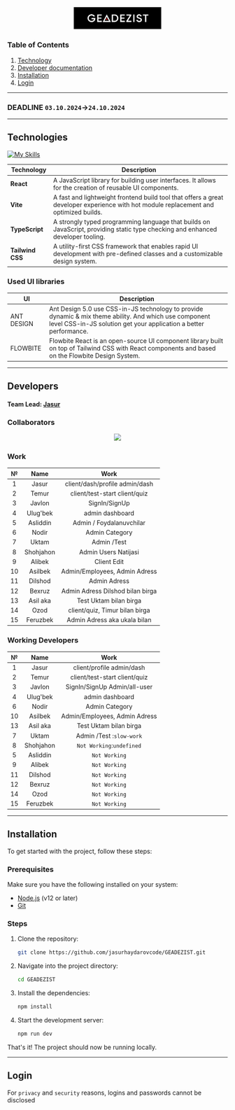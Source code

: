 <div align="center">
<img src=".github/GEADEZIST.png" width="200">

<!-- # GEADEZIST -->
</div>

### Table of Contents

1. [Technology](#technologies)
2. [Developer documentation](#developers)
3. [Installation](#installation)
4. [Login](#login)

---

### DEADLINE `03.10.2024`->`24.10.2024`

---

## Technologies

[![My Skills](https://skillicons.dev/icons?i=react,vite,ts,tailwind)]()

| **Technology**   | **Description**                                                                                                                       |
| ---------------- | ------------------------------------------------------------------------------------------------------------------------------------- |
| **React**        | A JavaScript library for building user interfaces. It allows for the creation of reusable UI components.                              |
| **Vite**         | A fast and lightweight frontend build tool that offers a great developer experience with hot module replacement and optimized builds. |
| **TypeScript**   | A strongly typed programming language that builds on JavaScript, providing static type checking and enhanced developer tooling.       |
| **Tailwind CSS** | A utility-first CSS framework that enables rapid UI development with pre-defined classes and a customizable design system.            |

### Used UI libraries

| **UI**     | **Description**                                                                                                                                                             |
| ---------- | --------------------------------------------------------------------------------------------------------------------------------------------------------------------------- |
| ANT DESIGN | Ant Design 5.0 use CSS-in-JS technology to provide dynamic & mix theme ability. And which use component level CSS-in-JS solution get your application a better performance. |
| FLOWBITE   | Flowbite React is an open-source UI component library built on top of Tailwind CSS with React components and based on the Flowbite Design System.                           |

---

## Developers

#### Team Lead: [Jasur](https://github.com/jasurhaydarovcode)

### Collaborators

<p align="center">
  <a href="https://github.com/jasurhaydarovcode/GEADEZIST/graphs/contributors">
    <img src="https://contrib.rocks/image?repo=jasurhaydarovcode/GEADEZIST">
  </a>

</p>

<div align=center>


<h3 align="left">Work</h3>

|  №  |   Name    |               Work               |
| :-: | :-------: | :------------------------------: |
|  1  |   Jasur   |  client/dash/profile admin/dash  |
|  2  |   Temur   |  client/test-start client/quiz   |
|  3  |  Javlon   |          SignIn/SignUp           |
|  4  | Ulug'bek  |          admin dashboard         |
|  5  | Asliddin  |     Admin / Foydalanuvchilar     |
|  6  |   Nodir   |          Admin Category          |
|  7  |   Uktam   |           Admin /Test            |
|  8  | Shohjahon |       Admin Users Natijasi       |
|  9  |  Alibek   |           Client Edit            |
| 10  |  Asilbek  |  Admin/Employees, Admin Adress   |
| 11  |  Dilshod  |           Admin Adress           |
| 12  |  Bexruz   | Admin Adress Dilshod bilan birga |
| 13  | Asil aka  |      Test Uktam bilan birga      |
| 14  |   Ozod    |  client/quiz, Timur bilan birga  |
| 15  | Feruzbek  |   Admin Adress aka ukala bilan   |

<h3 align="left">Working Developers</h3>

|  №  |   Name    |               Work               |
| :-: | :-------: | :------------------------------: |
|  1  |   Jasur   |  client/profile admin/dash  |
|  2  |   Temur   |  client/test-start client/quiz   |
|  3  |  Javlon   |  SignIn/SignUp Admin/all-user    |
|  4  | Ulug'bek  |         admin dashboard          |
|  6  |   Nodir   |          Admin Category          |
| 10  |  Asilbek  |  Admin/Employees, Admin Adress   |
| 13  | Asil aka  |      Test Uktam bilan birga      |
|  7  |   Uktam   |     Admin /Test :`slow-work`     |
|  8  | Shohjahon |`Not Working`:`undefined`|
|  5  | Asliddin  |`Not Working`|
|  9  |  Alibek   |`Not Working`|
| 11  |  Dilshod  |`Not Working`|
| 12  |  Bexruz   |`Not Working`|
| 14  |   Ozod    |`Not Working`|
| 15  | Feruzbek  |`Not Working`|

</div>

---

## Installation

To get started with the project, follow these steps:

### Prerequisites

Make sure you have the following installed on your system:

- [Node.js](https://nodejs.org/) (v12 or later)
- [Git](https://git-scm.com/)

### Steps

1. Clone the repository:

   ```bash
   git clone https://github.com/jasurhaydarovcode/GEADEZIST.git
   ```

2. Navigate into the project directory:

   ```bash
   cd GEADEZIST
   ```

3. Install the dependencies:

   ```bash
   npm install
   ```

4. Start the development server:
   ```bash
   npm run dev
   ```

That's it! The project should now be running locally.

---

## Login

For `privacy` and `security` reasons, logins and passwords cannot be disclosed
